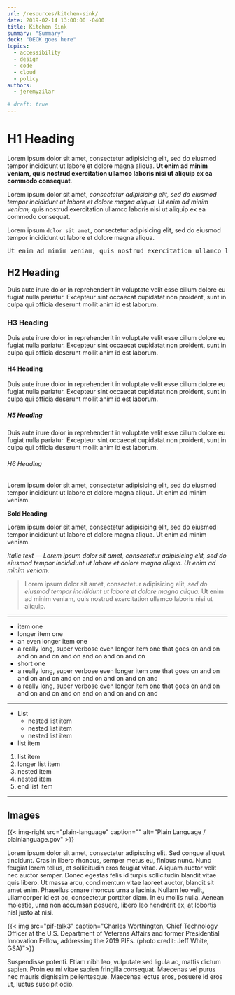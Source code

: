 ```yaml
---
url: /resources/kitchen-sink/
date: 2019-02-14 13:00:00 -0400
title: Kitchen Sink
summary: "Summary"
deck: "DECK goes here"
topics:
  - accessibility
  - design
  - code
  - cloud
  - policy
authors:
  - jeremyzilar

# draft: true
---
```


# H1 Heading

Lorem ipsum dolor sit amet, consectetur adipisicing elit, sed do eiusmod tempor incididunt ut labore et dolore magna aliqua. **Ut enim ad minim veniam, quis nostrud exercitation ullamco laboris nisi ut aliquip ex ea commodo consequat**.

Lorem ipsum dolor sit amet, _consectetur adipisicing elit, sed do eiusmod tempor incididunt ut labore et dolore magna aliqua. Ut enim ad minim veniam,_ quis nostrud exercitation ullamco laboris nisi ut aliquip ex ea commodo consequat.

Lorem ipsum `dolor sit amet`, consectetur adipisicing elit, sed do eiusmod tempor incididunt ut labore et dolore magna aliqua.

<pre>Ut enim ad minim veniam, quis nostrud exercitation ullamco laboris nisi ut aliquip ex ea commodo consequat.</pre>

## H2 Heading

Duis aute irure dolor in reprehenderit in voluptate velit esse cillum dolore eu fugiat nulla pariatur. Excepteur sint occaecat cupidatat non proident, sunt in culpa qui officia deserunt mollit anim id est laborum.

### H3 Heading

Duis aute irure dolor in reprehenderit in voluptate velit esse cillum dolore eu fugiat nulla pariatur. Excepteur sint occaecat cupidatat non proident, sunt in culpa qui officia deserunt mollit anim id est laborum.

#### H4 Heading

Duis aute irure dolor in reprehenderit in voluptate velit esse cillum dolore eu fugiat nulla pariatur. Excepteur sint occaecat cupidatat non proident, sunt in culpa qui officia deserunt mollit anim id est laborum.

##### H5 Heading

Duis aute irure dolor in reprehenderit in voluptate velit esse cillum dolore eu fugiat nulla pariatur. Excepteur sint occaecat cupidatat non proident, sunt in culpa qui officia deserunt mollit anim id est laborum.

###### H6 Heading

Lorem ipsum dolor sit amet, consectetur adipisicing elit, sed do eiusmod tempor incididunt ut labore et dolore magna aliqua. Ut enim ad minim veniam.

**Bold Heading**

Lorem ipsum dolor sit amet, consectetur adipisicing elit, sed do eiusmod tempor incididunt ut labore et dolore magna aliqua. Ut enim ad minim veniam.

_Italic text — Lorem ipsum dolor sit amet, consectetur adipisicing elit, sed do eiusmod tempor incididunt ut labore et dolore magna aliqua. Ut enim ad minim veniam._

> Lorem ipsum dolor sit amet, consectetur adipisicing elit, _sed do eiusmod tempor incididunt ut labore et dolore magna aliqua._ Ut enim ad minim veniam, quis nostrud exercitation ullamco laboris nisi ut aliquip.

---

- item one
- longer item one
- an even longer item one
- a really long, super verbose even longer item one that goes on and on and on and on and on and on and on and on
- short one
- a really long, super verbose even longer item one that goes on and on and on and on and on and on and on and on and
- a really long, super verbose even longer item one that goes on and on and on and on and on and on and on and on and

---

- List
  - nested list item
  - nested list item
  - nested list item
- list item

1. list item
1. longer list item
  1. nested item
  2. nested item
1. end list item

---

## Images

{{< img-right src="plain-language" caption="" alt="Plain Language / plainlanguage.gov" >}}

Lorem ipsum dolor sit amet, consectetur adipiscing elit. Sed congue aliquet tincidunt. Cras in libero rhoncus, semper metus eu, finibus nunc. Nunc feugiat lorem tellus, et sollicitudin eros feugiat vitae. Aliquam auctor velit nec auctor semper. Donec egestas felis id turpis sollicitudin blandit vitae quis libero. Ut massa arcu, condimentum vitae laoreet auctor, blandit sit amet enim. Phasellus ornare rhoncus urna a lacinia. Nullam leo velit, ullamcorper id est ac, consectetur porttitor diam. In eu mollis nulla. Aenean molestie, urna non accumsan posuere, libero leo hendrerit ex, at lobortis nisl justo at nisi.

{{< img src="pif-talk3" caption="Charles Worthington, Chief Technology Officer at the U.S. Department of Veterans Affairs and former Presidential Innovation Fellow, addressing the 2019 PIFs. (photo credit: Jeff White, GSA)">}}

Suspendisse potenti. Etiam nibh leo, vulputate sed ligula ac, mattis dictum sapien. Proin eu mi vitae sapien fringilla consequat. Maecenas vel purus nec mauris dignissim pellentesque. Maecenas lectus eros, posuere id eros ut, luctus suscipit odio.
